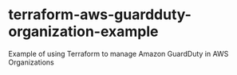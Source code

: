 # terraform-aws-guardduty-organization-example
Example of using Terraform to manage Amazon GuardDuty in AWS Organizations
